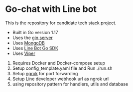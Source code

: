 # Go-chat with Line bot

This is the repository for candidate tech stack project.

- Built in Go version 1.17
- Uses the [gin server](https://github.com/go-chi/chi)
- Uses [MongoDB](https://github.com/mongodb/mongo-go-driver)
- Uses [Line Bot Go SDK](https://github.com/line/line-bot-sdk-go) 
- Uses [Viper](https://github.com/spf13/viper)

1. Requires Docker and Docker-compose setup
2. Setup config_template.yaml file and Run ./run.sh
3. Setup [ngrok](https://ngrok.com) for port forwarding
4. Setup Line developer webhook url as ngrok url 
5. using repository pattern for handlers, utils and database